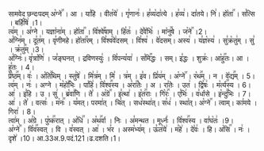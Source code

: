 

  
सामवेद छन्दःपदम्
अ꣡ग्ने꣢꣯ । आ । या꣣हि । वीत꣡ये꣢ । गृ꣣णानः꣢। ह꣣व्य꣡दा꣢त्ये । ह꣣व्य꣢। दा꣣तये। नि꣢। हो꣡ता꣢꣯ । स꣣त्सि । बर्हि꣡षि꣢ ।1।  
त्व꣢म् । अ꣣ग्ने । यज्ञा꣡ना꣢म् । हो꣡ता꣢꣯ । वि꣡श्वे꣢꣯षाम् । हि꣣तः꣢ । दे꣣वे꣡भिः꣢ । मा꣡नु꣢꣯षे । ज꣡ने꣢꣯ ।2।  
अ꣣ग्नि꣢म् । दू꣣त꣢म् । वृ꣣णीमहे। हो꣡ता꣢꣯रम् । वि꣣श्व꣡वे꣢दसम् । वि꣣श्व꣢ । वे꣣दसम्। अस्य꣢ । य꣣ज्ञ꣡स्य꣢ । सु꣣क्र꣡तु꣢म् । सु꣣ । क्र꣡तु꣢꣯म् ।3।  
अ꣣ग्निः꣢। वृ꣣त्रा꣡णि꣢ । ज꣣ङ्घनत् । द्रविणस्युः꣢ । वि꣣पन्य꣡या꣢ । स꣡मि꣢꣯द्धः । सम्। इ꣣द्धः । शुक्रः꣢। आ꣡हु꣢꣯तः। आ । हु꣣तः । 4।  
प्रे꣡ष्ठ꣢꣯म्। वः꣢ । अ꣡ति꣢꣯थिम् । स्तु꣣षे꣢ । मि꣣त्र꣢म् । मि꣣ । त्र꣢म् । इ꣣व। प्रि꣣य꣢म् । अ꣡ग्ने꣢꣯ । र꣡थ꣢꣯म् । न । वे꣡द्य꣢꣯म् । 5।  
त्व꣢म् । नः꣢ । अग्ने । म꣡हो꣢꣯भिः । पा꣣हि꣢। वि꣡श्व꣢꣯स्य । अ꣡रा꣢꣯तेः । अ । रा꣣तेः । उत꣢ । द्वि꣣षः꣢ । म꣡र्त्य꣢꣯स्य । 6।  
आ꣢ । इ꣣हि । उ । सु꣢ । ब्र꣡वा꣢꣯णि । ते꣣ । अ꣡ग्रे꣢꣯ । इ꣣त्था꣢ । इ꣡त꣢꣯राः । गि꣡रः꣢꣯ । ए꣣भिः꣢ । व꣣र्धासे । इ꣡न्दु꣢꣯भिः । 7।  
आ꣢ । ते꣣ । वत्सः꣢ । म꣡नः꣢꣯ । य꣣मत्। परमा꣢त् । चि꣣त् । सध꣡स्था꣢त्। स꣣ध꣢ । स्था꣣त्। अ꣡ग्ने꣢꣯ । त्वाम्। का꣣मये । गिरा꣢ । 8।  
त्वा꣢म् । अ꣣ग्रे । पु꣡ष्क꣢꣯रात् । अ꣡धि꣢꣯ । अ꣡थ꣢꣯र्वा । निः । अ꣣मन्थत । मूर्ध्नः꣢ । वि꣡श्व꣢꣯स्य । वा꣣घ꣡तः꣢ ।9।  
अ꣡ग्ने꣢꣯ । वि꣡व꣢꣯स्वत् । वि । व꣣स्वत् । आ꣢ । भ꣣र । अस्म꣡भ्य꣢म् । ऊ꣣त꣡ये꣢ । म꣣हे꣢ । दे꣣वः꣢ । हि। अ꣡सि꣢꣯ । नः꣢ । दृशे꣢ ।10।
आ.33अ.9.पदं.121।ढ.दशति।1।  
